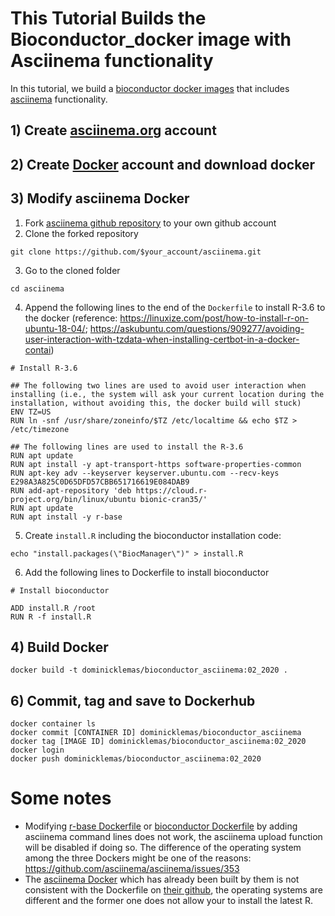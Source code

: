 # This Tutorial Builds the Bioconductor_docker image with Asciinema functionality

In this tutorial, we build a [bioconductor docker images](https://hub.docker.com/r/bioconductor/bioconductor_docker) that includes [asciinema](https://asciinema.org/) functionality.

## 1) Create [asciinema.org](https://asciinema.org/) account

## 2) Create [Docker](https://www.docker.com/) account and download docker

## 3) Modify asciinema Docker 
1. Fork [asciinema github repository](https://github.com/asciinema/asciinema) to your own github account
2. Clone the forked repository
```
git clone https://github.com/$your_account/asciinema.git
```
3. Go to the cloned folder
```
cd asciinema
```
4. Append the following lines to the end of the `Dockerfile` to install R-3.6 to the docker (reference: https://linuxize.com/post/how-to-install-r-on-ubuntu-18-04/; https://askubuntu.com/questions/909277/avoiding-user-interaction-with-tzdata-when-installing-certbot-in-a-docker-contai)
```
# Install R-3.6

## The following two lines are used to avoid user interaction when installing (i.e., the system will ask your current location during the installation, without avoiding this, the docker build will stuck)
ENV TZ=US
RUN ln -snf /usr/share/zoneinfo/$TZ /etc/localtime && echo $TZ > /etc/timezone

## The following lines are used to install the R-3.6
RUN apt update
RUN apt install -y apt-transport-https software-properties-common
RUN apt-key adv --keyserver keyserver.ubuntu.com --recv-keys E298A3A825C0D65DFD57CBB651716619E084DAB9
RUN add-apt-repository 'deb https://cloud.r-project.org/bin/linux/ubuntu bionic-cran35/'
RUN apt update
RUN apt install -y r-base
```
5. Create `install.R` including the bioconductor installation code:
```
echo "install.packages(\"BiocManager\")" > install.R
```
6. Add the following lines to Dockerfile to install bioconductor
```
# Install bioconductor

ADD install.R /root
RUN R -f install.R
```

## 4) Build Docker
```
docker build -t dominicklemas/bioconductor_asciinema:02_2020 .
```

## 6) Commit, tag and save to Dockerhub
```
docker container ls
docker commit [CONTAINER ID] dominicklemas/bioconductor_asciinema
docker tag [IMAGE ID] dominicklemas/bioconductor_asciinema:02_2020
docker login
docker push dominicklemas/bioconductor_asciinema:02_2020
```

# Some notes

- Modifying [r-base Dockerfile](https://github.com/rocker-org/rocker/blob/df56b98e4a2a4611fa9aacae99c4a304531c2640/r-base/Dockerfile) or [bioconductor Dockerfile](https://hub.docker.com/r/bioconductor/bioconductor_docker/dockerfile) by adding asciinema command lines does not work, the asciinema upload function will be disabled if doing so. The difference of the operating system among the three Dockers might be one of the reasons: https://github.com/asciinema/asciinema/issues/353
- The [asciinema Docker](https://hub.docker.com/r/asciinema/asciinema/) which has already been built by them is not consistent with the Dockerfile on [their github](https://github.com/asciinema/asciinema), the operating systems are different and the former one does not allow your to install the latest R.